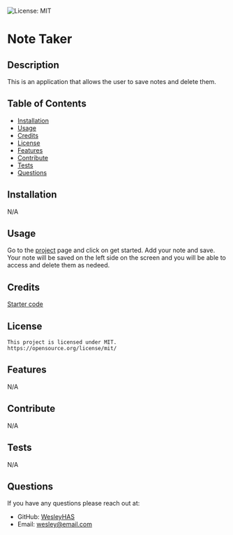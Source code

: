 ![License: MIT](https://img.shields.io/badge/License-MIT-yellow.svg)

# Note Taker

## Description

This is an application that allows the user to save notes and delete them.

## Table of Contents

- [Installation](#installation)
- [Usage](#usage)
- [Credits](#credits)
- [License](#license)
- [Features](#features)
- [Contribute](#contribute)
- [Tests](#tests)
- [Questions](#questions)

## Installation

N/A

## Usage

Go to the [project](https://pacific-sea-55121-e1e3f466f860.herokuapp.com/) page and click on get started. Add your note and save. Your note will be saved on the left side on the screen and you will be able to access and delete them as nedeed.

## Credits

[Starter code](https://github.com/coding-boot-camp/miniature-eureka)

## License

    This project is licensed under MIT.
    https://opensource.org/license/mit/

## Features

N/A

## Contribute

N/A

## Tests

N/A

## Questions

If you have any questions please reach out at:

- GitHub: [WesleyHAS](https://github.com/WesleyHAS)
- Email: [wesley@email.com](mailto:wesley@email.com)
